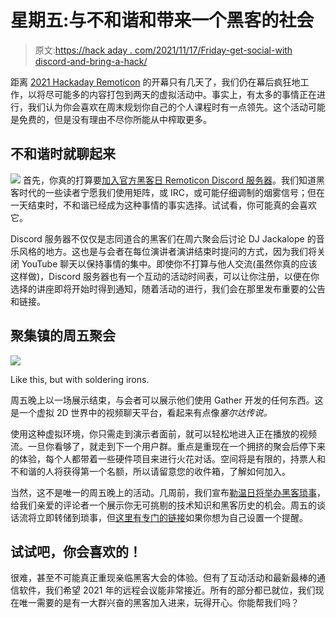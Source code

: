 # 星期五:与不和谐和带来一个黑客的社会

> 原文:[https://hack aday . com/2021/11/17/Friday-get-social-with discord-and-bring-a-hack/](https://hackaday.com/2021/11/17/friday-getting-social-with-discord-and-bring-a-hack/)

距离 [2021 Hackaday Remoticon](https://remoticon.io/) 的开幕只有几天了，我们仍在幕后疯狂地工作，以将尽可能多的内容打包到两天的虚拟活动中。事实上，有太多的事情正在进行，我们认为你会喜欢在周末规划你自己的个人课程时有一点领先。这个活动可能是免费的，但是没有理由不尽你所能从中榨取更多。

## 不和谐时就聊起来

[![](../Images/3b31d66d3afd357d548e6c8cbecc889f.png)](https://discord.gg/NkbHrAW7NG) 首先，你真的打算要[加入官方黑客日 Remoticon Discord 服务器](https://discord.gg/NkbHrAW7NG)。我们知道黑客时代的一些读者宁愿我们使用矩阵，或 IRC，或可能仔细调制的烟雾信号；但在一天结束时，不和谐已经成为这种事情的事实选择。试试看，你可能真的会喜欢它。

Discord 服务器不仅仅是志同道合的黑客们在周六聚会后讨论 DJ Jackalope 的音乐风格的地方。这也是与会者在每位演讲者演讲结束时提问的方式，因为我们将关闭 YouTube 聊天以保持事情的集中。即使你不打算与他人交流(虽然你真的应该这样做)，Discord 服务器也有一个互动的活动时间表，可以让你注册，以便在你选择的讲座即将开始时得到通知，随着活动的进行，我们会在那里发布重要的公告和链接。

## 聚集镇的周五聚会

[![](../Images/57273a35301894b5e67466574703ae9e.png)](https://hackaday.com/wp-content/uploads/2021/11/gather_town.jpg)

Like this, but with soldering irons.

周五晚上以一场展示结束，与会者可以展示他们使用 Gather 开发的任何东西。这是一个虚拟 2D 世界中的视频聊天平台，看起来有点像*塞尔达传说。*

使用这种虚拟环境，你只需走到演示者面前，就可以轻松地进入正在播放的视频流。一旦你看够了，就走到下一个用户群。重点是重现在一个拥挤的聚会后停下来的体验，每个人都带着一些硬件项目来进行火花对话。空间将是有限的，持票人和不和谐的人将获得第一个名额，所以请留意您的收件箱，了解如何加入。

当然，这不是唯一的周五晚上的活动。几周前，我们宣布[勒温日将举办黑客琐事](https://hackaday.com/2021/11/01/shall-we-play-a-game/)，给我们亲爱的评论者一个展示你无可挑剔的技术知识和黑客历史的机会。周五的谈话流将立即转储到琐事，但[这里有专门的链接](https://youtu.be/uRpUdQi31tg)如果你想为自己设置一个提醒。

## 试试吧，你会喜欢的！

很难，甚至不可能真正重现亲临黑客大会的体验。但有了互动活动和最新最棒的通信软件，我们希望 2021 年的远程会议能非常接近。所有的部分都已就位，我们现在唯一需要的是有一大群兴奋的黑客加入进来，玩得开心。你能帮我们吗？